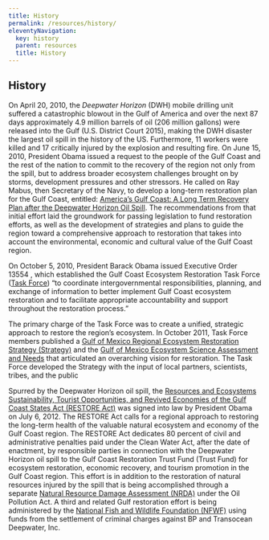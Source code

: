 ```yaml
---
title: History
permalink: /resources/history/
eleventyNavigation:
  key: history
  parent: resources
  title: History
---
```


## History

On April 20, 2010, the *Deepwater Horizon* (DWH) mobile drilling unit suffered a catastrophic blowout in the Gulf of America and over the next 87 days approximately 4.9 million barrels of oil (206 million gallons) were released into the Gulf (U.S. District Court 2015), making the DWH disaster the largest oil spill in the history of the US. Furthermore, 11 workers were killed and 17 critically injured by the explosion and resulting fire. On June 15, 2010, President Obama issued a request to the people of the Gulf Coast and the rest of the nation to commit to the recovery of the region not only from the spill, but to address broader ecosystem challenges brought on by storms, development pressures and other stressors. He called on Ray Mabus, then Secretary of the Navy, to develop a long-term restoration plan for the Gulf Coast, entitled: [America’s Gulf Coast: A Long Term Recovery Plan after the Deepwater Horizon Oil Spill](/sites/default/files/2025-02/History_%20MabusReport.pdf). The recommendations from that initial effort laid the groundwork for passing legislation to fund restoration efforts, as well as the development of strategies and plans to guide the region toward a comprehensive approach to restoration that takes into account the environmental, economic and cultural value of the Gulf Coast region.

On October 5, 2010, President Barack Obama issued Executive Order 13554 , which established the Gulf Coast Ecosystem Restoration Task Force ([Task Force](https://archive.epa.gov/gulfcoasttaskforce/web/html/)) “to coordinate intergovernmental responsibilities, planning, and exchange of information to better implement Gulf Coast ecosystem restoration and to facilitate appropriate accountability and support throughout the restoration process.”

The primary charge of the Task Force was to create a unified, strategic approach to restore the region’s ecosystem. In October 2011, Task Force members published a [Gulf of Mexico Regional Ecosystem Restoration Strategy (Strategy)](/sites/default/files/2025-02/History_GCERTFStrategy.pdf) and the [Gulf of Mexico Ecosystem Science Assessment and Needs](/sites/default/files/2025-02/History_GCERTF_Science%20Doc%20Final%20042712.pdf) that articulated an overarching vision for restoration. The Task Force developed the Strategy with the input of local partners, scientists, tribes, and the public

Spurred by the Deepwater Horizon oil spill, the [Resources and Ecosystems Sustainability, Tourist Opportunities, and Revived Economies of the Gulf Coast States Act (RESTORE Act)](/what-is-the-restore-act) was signed into law by President Obama on July 6, 2012. The RESTORE Act calls for a regional approach to restoring the long-term health of the valuable natural ecosystem and economy of the Gulf Coast region. The RESTORE Act dedicates 80 percent of civil and administrative penalties paid under the Clean Water Act, after the date of enactment, by responsible parties in connection with the Deepwater Horizon oil spill to the Gulf Coast Restoration Trust Fund (Trust Fund) for ecosystem restoration, economic recovery, and tourism promotion in the Gulf Coast region. This effort is in addition to the restoration of natural resources injured by the spill that is being accomplished through a separate [Natural Resource Damage Assessment (NRDA)](http://www.gulfspillrestoration.noaa.gov/) under the Oil Pollution Act. A third and related Gulf restoration effort is being administered by the [National Fish and Wildlife Foundation (NFWF)](http://www.nfwf.org/gulf/Pages/home.aspx) using funds from the settlement of criminal charges against BP and Transocean Deepwater, Inc.
